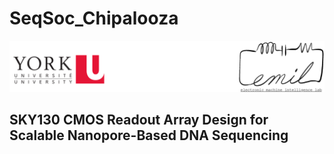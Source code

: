 # SeqSoc_Chipalooza

<p align="center">
<img src="./img/yorku.png" width ="800"/>
 </p>
 
## SKY130 CMOS Readout Array Design for Scalable Nanopore-Based DNA Sequencing

